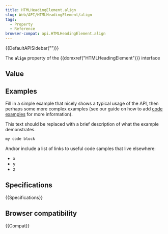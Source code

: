 ```yaml
---
title: HTMLHeadingElement.align
slug: Web/API/HTMLHeadingElement/align
tags:
  - Property
  - Reference
browser-compat: api.HTMLHeadingElement.align
---
```

{{DefaultAPISidebar("")}}

The **`align`** property of the {{domxref("HTMLHeadingElement")}} interface 

## Value



## Examples

Fill in a simple example that nicely shows a typical usage of the API, then perhaps some more complex examples (see our guide on how to add [code examples](/en-US/docs/MDN/Contribute/Structures/Code_examples) for more information).

This text should be replaced with a brief description of what the example demonstrates.

```js
my code block
```

And/or include a list of links to useful code samples that live elsewhere:

*   x
*   y
*   z

## Specifications

{{Specifications}}

## Browser compatibility

{{Compat}}


